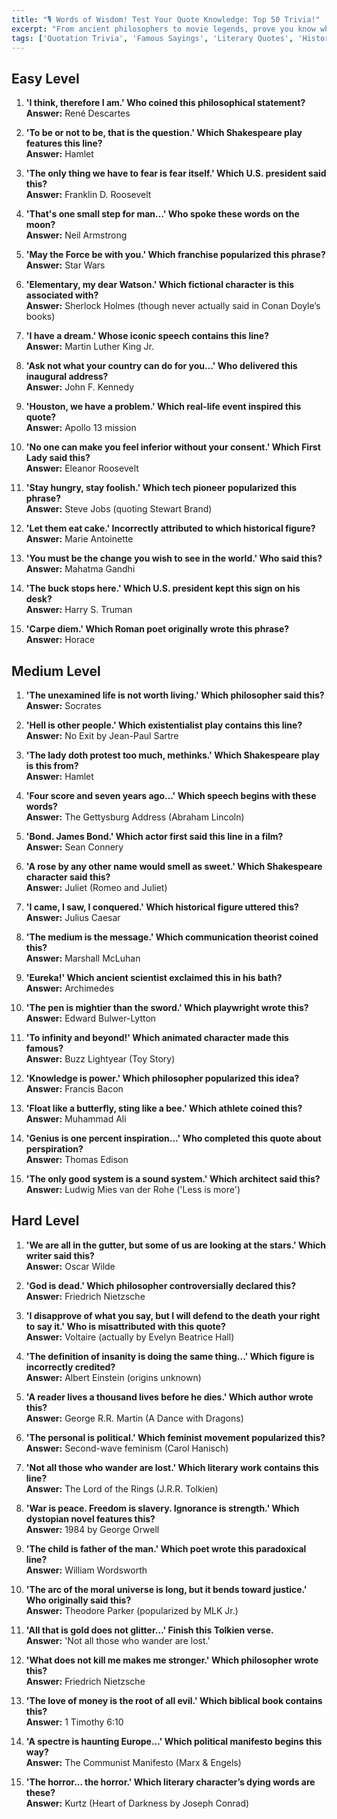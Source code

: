 ```yaml
---
title: "🎙 Words of Wisdom! Test Your Quote Knowledge: Top 50 Trivia!"
excerpt: "From ancient philosophers to movie legends, prove you know who said what with this quotable quiz!"
tags: ['Quotation Trivia', 'Famous Sayings', 'Literary Quotes', 'Historical Quotes', 'Philosophy', 'Pop Culture']
---
```


## Easy Level

1. **'I think, therefore I am.' Who coined this philosophical statement?**  
   **Answer:** René Descartes

2. **'To be or not to be, that is the question.' Which Shakespeare play features this line?**  
   **Answer:** Hamlet

3. **'The only thing we have to fear is fear itself.' Which U.S. president said this?**  
   **Answer:** Franklin D. Roosevelt

4. **'That's one small step for man...' Who spoke these words on the moon?**  
   **Answer:** Neil Armstrong

5. **'May the Force be with you.' Which franchise popularized this phrase?**  
   **Answer:** Star Wars

6. **'Elementary, my dear Watson.' Which fictional character is this associated with?**  
   **Answer:** Sherlock Holmes (though never actually said in Conan Doyle’s books)

7. **'I have a dream.' Whose iconic speech contains this line?**  
   **Answer:** Martin Luther King Jr.

8. **'Ask not what your country can do for you...' Who delivered this inaugural address?**  
   **Answer:** John F. Kennedy

9. **'Houston, we have a problem.' Which real-life event inspired this quote?**  
   **Answer:** Apollo 13 mission

10. **'No one can make you feel inferior without your consent.' Which First Lady said this?**  
   **Answer:** Eleanor Roosevelt

11. **'Stay hungry, stay foolish.' Which tech pioneer popularized this phrase?**  
   **Answer:** Steve Jobs (quoting Stewart Brand)

12. **'Let them eat cake.' Incorrectly attributed to which historical figure?**  
   **Answer:** Marie Antoinette

13. **'You must be the change you wish to see in the world.' Who said this?**  
   **Answer:** Mahatma Gandhi

14. **'The buck stops here.' Which U.S. president kept this sign on his desk?**  
   **Answer:** Harry S. Truman

15. **'Carpe diem.' Which Roman poet originally wrote this phrase?**  
   **Answer:** Horace

## Medium Level

1. **'The unexamined life is not worth living.' Which philosopher said this?**  
   **Answer:** Socrates

2. **'Hell is other people.' Which existentialist play contains this line?**  
   **Answer:** No Exit by Jean-Paul Sartre

3. **'The lady doth protest too much, methinks.' Which Shakespeare play is this from?**  
   **Answer:** Hamlet

4. **'Four score and seven years ago...' Which speech begins with these words?**  
   **Answer:** The Gettysburg Address (Abraham Lincoln)

5. **'Bond. James Bond.' Which actor first said this line in a film?**  
   **Answer:** Sean Connery

6. **'A rose by any other name would smell as sweet.' Which Shakespeare character said this?**  
   **Answer:** Juliet (Romeo and Juliet)

7. **'I came, I saw, I conquered.' Which historical figure uttered this?**  
   **Answer:** Julius Caesar

8. **'The medium is the message.' Which communication theorist coined this?**  
   **Answer:** Marshall McLuhan

9. **'Eureka!' Which ancient scientist exclaimed this in his bath?**  
   **Answer:** Archimedes

10. **'The pen is mightier than the sword.' Which playwright wrote this?**  
   **Answer:** Edward Bulwer-Lytton

11. **'To infinity and beyond!' Which animated character made this famous?**  
   **Answer:** Buzz Lightyear (Toy Story)

12. **'Knowledge is power.' Which philosopher popularized this idea?**  
   **Answer:** Francis Bacon

13. **'Float like a butterfly, sting like a bee.' Which athlete coined this?**  
   **Answer:** Muhammad Ali

14. **'Genius is one percent inspiration...' Who completed this quote about perspiration?**  
   **Answer:** Thomas Edison

15. **'The only good system is a sound system.' Which architect said this?**  
   **Answer:** Ludwig Mies van der Rohe ('Less is more')

## Hard Level

1. **'We are all in the gutter, but some of us are looking at the stars.' Which writer said this?**  
   **Answer:** Oscar Wilde

2. **'God is dead.' Which philosopher controversially declared this?**  
   **Answer:** Friedrich Nietzsche

3. **'I disapprove of what you say, but I will defend to the death your right to say it.' Who is misattributed with this quote?**  
   **Answer:** Voltaire (actually by Evelyn Beatrice Hall)

4. **'The definition of insanity is doing the same thing...' Which figure is incorrectly credited?**  
   **Answer:** Albert Einstein (origins unknown)

5. **'A reader lives a thousand lives before he dies.' Which author wrote this?**  
   **Answer:** George R.R. Martin (A Dance with Dragons)

6. **'The personal is political.' Which feminist movement popularized this?**  
   **Answer:** Second-wave feminism (Carol Hanisch)

7. **'Not all those who wander are lost.' Which literary work contains this line?**  
   **Answer:** The Lord of the Rings (J.R.R. Tolkien)

8. **'War is peace. Freedom is slavery. Ignorance is strength.' Which dystopian novel features this?**  
   **Answer:** 1984 by George Orwell

9. **'The child is father of the man.' Which poet wrote this paradoxical line?**  
   **Answer:** William Wordsworth

10. **'The arc of the moral universe is long, but it bends toward justice.' Who originally said this?**  
   **Answer:** Theodore Parker (popularized by MLK Jr.)

11. **'All that is gold does not glitter...' Finish this Tolkien verse.**  
   **Answer:** 'Not all those who wander are lost.'

12. **'What does not kill me makes me stronger.' Which philosopher wrote this?**  
   **Answer:** Friedrich Nietzsche

13. **'The love of money is the root of all evil.' Which biblical book contains this?**  
   **Answer:** 1 Timothy 6:10

14. **'A spectre is haunting Europe...' Which political manifesto begins this way?**  
   **Answer:** The Communist Manifesto (Marx & Engels)

15. **'The horror... the horror.' Which literary character’s dying words are these?**  
   **Answer:** Kurtz (Heart of Darkness by Joseph Conrad)


